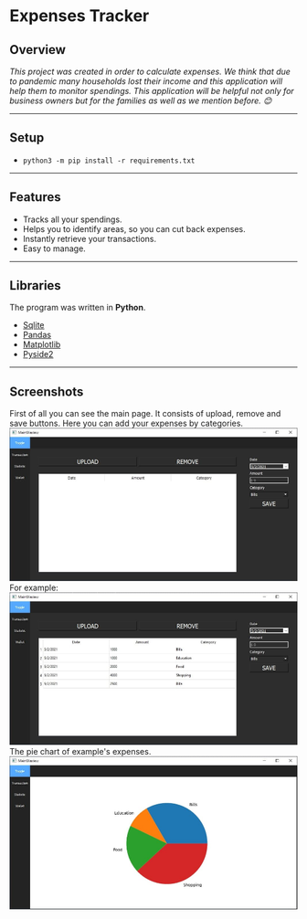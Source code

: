 # Expenses Tracker

## Overview

*This project was created in order to calculate expenses. 
We think that due to pandemic many households lost their income and this application will help them to monitor spendings. 
This application will be helpful not only for business owners but for the families as well as we mention before. :blush:*
___

## Setup
+ ```python3 -m pip install -r requirements.txt```
___
## Features

+ Tracks all your spendings.
+ Helps you to identify areas, so you can cut back expenses.
+ Instantly retrieve your transactions.
+ Easy to manage.
___
## Libraries

The program was written in **Python**.
+ [Sqlite](https://www.sqlite.org/index.html)
+ [Pandas](https://pandas.pydata.org/)
+ [Matplotlib](https://matplotlib.org/)
+ [Pyside2](https://www.qt.io/qt-for-python)
___
## Screenshots

First of all you can see the main page. It consists of upload, remove and save buttons. Here you can add your expenses by categories.
![](https://github.com/mortemab/images/blob/main/photo_2021-05-02_20-50-21.jpg?raw=true)
For example:
![](https://github.com/mortemab/images/blob/main/photo_2021-05-02_20-50-28.jpg?raw=true)
The pie chart of example's expenses.
![](https://github.com/mortemab/images/blob/main/photo_2021-05-02_20-50-32.jpg?raw=true)



